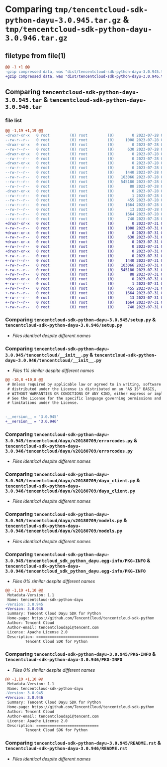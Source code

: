 # Comparing `tmp/tencentcloud-sdk-python-dayu-3.0.945.tar.gz` & `tmp/tencentcloud-sdk-python-dayu-3.0.946.tar.gz`

## filetype from file(1)

```diff
@@ -1 +1 @@
-gzip compressed data, was "dist/tencentcloud-sdk-python-dayu-3.0.945.tar", last modified: Fri Jul 28 00:26:19 2023, max compression
+gzip compressed data, was "dist/tencentcloud-sdk-python-dayu-3.0.946.tar", last modified: Mon Jul 31 00:24:24 2023, max compression
```

## Comparing `tencentcloud-sdk-python-dayu-3.0.945.tar` & `tencentcloud-sdk-python-dayu-3.0.946.tar`

### file list

```diff
@@ -1,19 +1,19 @@
-drwxr-xr-x   0 root         (0) root         (0)        0 2023-07-28 00:26:19.000000 tencentcloud-sdk-python-dayu-3.0.945/
--rw-r--r--   0 root         (0) root         (0)     1008 2023-07-28 00:26:19.000000 tencentcloud-sdk-python-dayu-3.0.945/setup.py
-drwxr-xr-x   0 root         (0) root         (0)        0 2023-07-28 00:26:19.000000 tencentcloud-sdk-python-dayu-3.0.945/tencentcloud/
--rw-r--r--   0 root         (0) root         (0)      630 2023-07-28 00:26:19.000000 tencentcloud-sdk-python-dayu-3.0.945/tencentcloud/__init__.py
-drwxr-xr-x   0 root         (0) root         (0)        0 2023-07-28 00:26:19.000000 tencentcloud-sdk-python-dayu-3.0.945/tencentcloud/dayu/
--rw-r--r--   0 root         (0) root         (0)        0 2023-07-28 00:26:19.000000 tencentcloud-sdk-python-dayu-3.0.945/tencentcloud/dayu/__init__.py
-drwxr-xr-x   0 root         (0) root         (0)        0 2023-07-28 00:26:19.000000 tencentcloud-sdk-python-dayu-3.0.945/tencentcloud/dayu/v20180709/
--rw-r--r--   0 root         (0) root         (0)        0 2023-07-28 00:26:19.000000 tencentcloud-sdk-python-dayu-3.0.945/tencentcloud/dayu/v20180709/__init__.py
--rw-r--r--   0 root         (0) root         (0)     1440 2023-07-28 00:26:19.000000 tencentcloud-sdk-python-dayu-3.0.945/tencentcloud/dayu/v20180709/errorcodes.py
--rw-r--r--   0 root         (0) root         (0)   103066 2023-07-28 00:26:19.000000 tencentcloud-sdk-python-dayu-3.0.945/tencentcloud/dayu/v20180709/dayu_client.py
--rw-r--r--   0 root         (0) root         (0)   545180 2023-07-28 00:26:19.000000 tencentcloud-sdk-python-dayu-3.0.945/tencentcloud/dayu/v20180709/models.py
--rw-r--r--   0 root         (0) root         (0)       88 2023-07-28 00:26:19.000000 tencentcloud-sdk-python-dayu-3.0.945/setup.cfg
-drwxr-xr-x   0 root         (0) root         (0)        0 2023-07-28 00:26:19.000000 tencentcloud-sdk-python-dayu-3.0.945/tencentcloud_sdk_python_dayu.egg-info/
--rw-r--r--   0 root         (0) root         (0)        1 2023-07-28 00:26:19.000000 tencentcloud-sdk-python-dayu-3.0.945/tencentcloud_sdk_python_dayu.egg-info/dependency_links.txt
--rw-r--r--   0 root         (0) root         (0)      455 2023-07-28 00:26:19.000000 tencentcloud-sdk-python-dayu-3.0.945/tencentcloud_sdk_python_dayu.egg-info/SOURCES.txt
--rw-r--r--   0 root         (0) root         (0)     1664 2023-07-28 00:26:19.000000 tencentcloud-sdk-python-dayu-3.0.945/tencentcloud_sdk_python_dayu.egg-info/PKG-INFO
--rw-r--r--   0 root         (0) root         (0)       13 2023-07-28 00:26:19.000000 tencentcloud-sdk-python-dayu-3.0.945/tencentcloud_sdk_python_dayu.egg-info/top_level.txt
--rw-r--r--   0 root         (0) root         (0)     1664 2023-07-28 00:26:19.000000 tencentcloud-sdk-python-dayu-3.0.945/PKG-INFO
--rw-r--r--   0 root         (0) root         (0)      740 2023-07-28 00:26:19.000000 tencentcloud-sdk-python-dayu-3.0.945/README.rst
+drwxr-xr-x   0 root         (0) root         (0)        0 2023-07-31 00:24:24.000000 tencentcloud-sdk-python-dayu-3.0.946/
+-rw-r--r--   0 root         (0) root         (0)     1008 2023-07-31 00:24:24.000000 tencentcloud-sdk-python-dayu-3.0.946/setup.py
+drwxr-xr-x   0 root         (0) root         (0)        0 2023-07-31 00:24:24.000000 tencentcloud-sdk-python-dayu-3.0.946/tencentcloud/
+-rw-r--r--   0 root         (0) root         (0)      630 2023-07-31 00:24:24.000000 tencentcloud-sdk-python-dayu-3.0.946/tencentcloud/__init__.py
+drwxr-xr-x   0 root         (0) root         (0)        0 2023-07-31 00:24:24.000000 tencentcloud-sdk-python-dayu-3.0.946/tencentcloud/dayu/
+-rw-r--r--   0 root         (0) root         (0)        0 2023-07-31 00:24:24.000000 tencentcloud-sdk-python-dayu-3.0.946/tencentcloud/dayu/__init__.py
+drwxr-xr-x   0 root         (0) root         (0)        0 2023-07-31 00:24:24.000000 tencentcloud-sdk-python-dayu-3.0.946/tencentcloud/dayu/v20180709/
+-rw-r--r--   0 root         (0) root         (0)        0 2023-07-31 00:24:24.000000 tencentcloud-sdk-python-dayu-3.0.946/tencentcloud/dayu/v20180709/__init__.py
+-rw-r--r--   0 root         (0) root         (0)     1440 2023-07-31 00:24:24.000000 tencentcloud-sdk-python-dayu-3.0.946/tencentcloud/dayu/v20180709/errorcodes.py
+-rw-r--r--   0 root         (0) root         (0)   103066 2023-07-31 00:24:24.000000 tencentcloud-sdk-python-dayu-3.0.946/tencentcloud/dayu/v20180709/dayu_client.py
+-rw-r--r--   0 root         (0) root         (0)   545180 2023-07-31 00:24:24.000000 tencentcloud-sdk-python-dayu-3.0.946/tencentcloud/dayu/v20180709/models.py
+-rw-r--r--   0 root         (0) root         (0)       88 2023-07-31 00:24:24.000000 tencentcloud-sdk-python-dayu-3.0.946/setup.cfg
+drwxr-xr-x   0 root         (0) root         (0)        0 2023-07-31 00:24:24.000000 tencentcloud-sdk-python-dayu-3.0.946/tencentcloud_sdk_python_dayu.egg-info/
+-rw-r--r--   0 root         (0) root         (0)        1 2023-07-31 00:24:24.000000 tencentcloud-sdk-python-dayu-3.0.946/tencentcloud_sdk_python_dayu.egg-info/dependency_links.txt
+-rw-r--r--   0 root         (0) root         (0)      455 2023-07-31 00:24:24.000000 tencentcloud-sdk-python-dayu-3.0.946/tencentcloud_sdk_python_dayu.egg-info/SOURCES.txt
+-rw-r--r--   0 root         (0) root         (0)     1664 2023-07-31 00:24:24.000000 tencentcloud-sdk-python-dayu-3.0.946/tencentcloud_sdk_python_dayu.egg-info/PKG-INFO
+-rw-r--r--   0 root         (0) root         (0)       13 2023-07-31 00:24:24.000000 tencentcloud-sdk-python-dayu-3.0.946/tencentcloud_sdk_python_dayu.egg-info/top_level.txt
+-rw-r--r--   0 root         (0) root         (0)     1664 2023-07-31 00:24:24.000000 tencentcloud-sdk-python-dayu-3.0.946/PKG-INFO
+-rw-r--r--   0 root         (0) root         (0)      740 2023-07-31 00:24:24.000000 tencentcloud-sdk-python-dayu-3.0.946/README.rst
```

### Comparing `tencentcloud-sdk-python-dayu-3.0.945/setup.py` & `tencentcloud-sdk-python-dayu-3.0.946/setup.py`

 * *Files identical despite different names*

### Comparing `tencentcloud-sdk-python-dayu-3.0.945/tencentcloud/__init__.py` & `tencentcloud-sdk-python-dayu-3.0.946/tencentcloud/__init__.py`

 * *Files 1% similar despite different names*

```diff
@@ -10,8 +10,8 @@
 # Unless required by applicable law or agreed to in writing, software
 # distributed under the License is distributed on an "AS IS" BASIS,
 # WITHOUT WARRANTIES OR CONDITIONS OF ANY KIND, either express or implied.
 # See the License for the specific language governing permissions and
 # limitations under the License.
 
 
-__version__ = '3.0.945'
+__version__ = '3.0.946'
```

### Comparing `tencentcloud-sdk-python-dayu-3.0.945/tencentcloud/dayu/v20180709/errorcodes.py` & `tencentcloud-sdk-python-dayu-3.0.946/tencentcloud/dayu/v20180709/errorcodes.py`

 * *Files identical despite different names*

### Comparing `tencentcloud-sdk-python-dayu-3.0.945/tencentcloud/dayu/v20180709/dayu_client.py` & `tencentcloud-sdk-python-dayu-3.0.946/tencentcloud/dayu/v20180709/dayu_client.py`

 * *Files identical despite different names*

### Comparing `tencentcloud-sdk-python-dayu-3.0.945/tencentcloud/dayu/v20180709/models.py` & `tencentcloud-sdk-python-dayu-3.0.946/tencentcloud/dayu/v20180709/models.py`

 * *Files identical despite different names*

### Comparing `tencentcloud-sdk-python-dayu-3.0.945/tencentcloud_sdk_python_dayu.egg-info/PKG-INFO` & `tencentcloud-sdk-python-dayu-3.0.946/tencentcloud_sdk_python_dayu.egg-info/PKG-INFO`

 * *Files 0% similar despite different names*

```diff
@@ -1,10 +1,10 @@
 Metadata-Version: 1.1
 Name: tencentcloud-sdk-python-dayu
-Version: 3.0.945
+Version: 3.0.946
 Summary: Tencent Cloud Dayu SDK for Python
 Home-page: https://github.com/TencentCloud/tencentcloud-sdk-python
 Author: Tencent Cloud
 Author-email: tencentcloudapi@tencent.com
 License: Apache License 2.0
 Description: ============================
         Tencent Cloud SDK for Python
```

### Comparing `tencentcloud-sdk-python-dayu-3.0.945/PKG-INFO` & `tencentcloud-sdk-python-dayu-3.0.946/PKG-INFO`

 * *Files 0% similar despite different names*

```diff
@@ -1,10 +1,10 @@
 Metadata-Version: 1.1
 Name: tencentcloud-sdk-python-dayu
-Version: 3.0.945
+Version: 3.0.946
 Summary: Tencent Cloud Dayu SDK for Python
 Home-page: https://github.com/TencentCloud/tencentcloud-sdk-python
 Author: Tencent Cloud
 Author-email: tencentcloudapi@tencent.com
 License: Apache License 2.0
 Description: ============================
         Tencent Cloud SDK for Python
```

### Comparing `tencentcloud-sdk-python-dayu-3.0.945/README.rst` & `tencentcloud-sdk-python-dayu-3.0.946/README.rst`

 * *Files identical despite different names*

